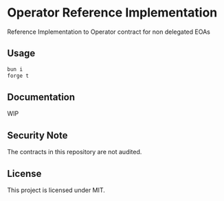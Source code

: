 # Operator Reference Implementation

Reference Implementation to Operator contract for non delegated EOAs

## Usage

```sh
bun i
forge t
```

## Documentation

WIP

## Security Note

The contracts in this repository are not audited.

## License

This project is licensed under MIT.
